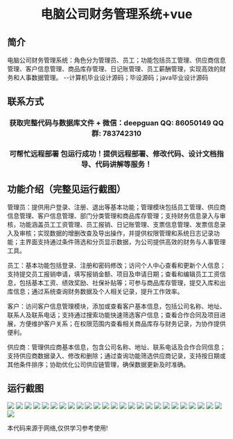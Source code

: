 <p><h1 align="center">电脑公司财务管理系统+vue</h1></p>

## 简介
电脑公司财务管理系统：角色分为管理员、员工；功能包括员工管理、供应商信息管理、客户信息管理、商品库存管理、日记账管理、员工薪酬管理，实现高效的财务和人事数据管理。    --计算机毕业设计源码；毕设源码；java毕业设计源码


## 联系方式
<p><h3 align="center">获取完整代码与数据库文件 + 微信：deepguan QQ: 86050149 QQ群: 783742310</h3></p>
<p><h3 align="center">可帮忙远程部署 包运行成功！提供远程部署、修改代码、设计文档指导、代码讲解等服务！</h3></p>

## 功能介绍（完整见运行截图）
管理员：提供用户登录、注册、退出等基本功能；管理模块包括员工管理、供应商信息管理、客户信息管理、部门分类管理和商品库存管理；支持财务信息录入与审核，功能涵盖员工工资管理、员工报销、日记账管理、支票信息管理、发票信息录入及审核；实现数据的增删改查及导出操作，并提供权限管理和系统日志记录功能；主界面支持通过条件筛选和分页显示数据，为公司提供高效的财务与人事管理工具。

员工：基本功能包括登录、注册和密码修改；访问个人中心查看和更新个人信息；支持提交员工报销申请，填写报销金额、项目及申请日期；查看和编辑员工工资信息，包括基本工资、绩效奖励、社保补贴等；可参与商品库存管理，提交入库和出库信息；通过系统查询财务数据及个人相关记录，提升工作效率。

客户：访问客户信息管理模块，添加或查看客户基本信息，包括公司名称、地址、联系人及联系电话；支持通过搜索功能快速筛选客户信息；查看合作合同及项目进展，方便维护客户关系；在权限范围内查看相关商品库存与财务记录，为协作提供便利。

供应商：管理供应商基本信息，包含公司名称、地址、联系电话及合作合同信息；支持供应商数据录入、修改和删除；通过查询功能筛选供应商记录，支持按日期或其他条件排序；协助优化公司供应链管理，确保数据更新及时准确。


## 运行截图
![](img/001.jpg)
![](img/002.jpg)
![](img/003.jpg)
![](img/004.jpg)
![](img/005.jpg)
![](img/006.jpg)
![](img/007.jpg)
![](img/008.jpg)
![](img/009.jpg)
![](img/010.jpg)
![](img/011.jpg)
![](img/012.jpg)
![](img/013.jpg)
![](img/014.jpg)
![](img/015.jpg)
![](img/016.jpg)
![](img/017.jpg)
![](img/018.jpg)
![](img/019.jpg)
![](img/020.jpg)
![](img/021.jpg)
![](img/022.jpg)
![](img/023.jpg)
![](img/024.jpg)
![](img/025.jpg)
![](img/026.jpg)

<p>本代码来源于网络,仅供学习参考使用!</p>
